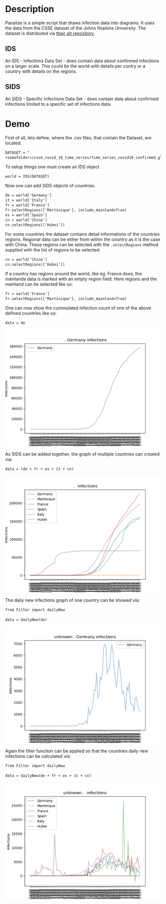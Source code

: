 

# Description

Panalize is a simple script that draws infection data into
diagrams. It uses the data from the CSSE dataset of the Johns Hopkins
University. The dataset is distributed via [their git repository](https://github.com/CSSEGISandData/COVID-19.git).


## IDS

An IDS - Infections Data Set - does contain data about confirmed
infections on a larger scale. This could be the world with details per
contry or a country with details on the regions.


## SIDS

An SIDS - Specific Infections Data Set - does contain data about
confirmed infections limited to a specific set of infections data.


# Demo

First of all, lets define, where the .csv files, that contain the
Dataset, are located.

    DATASET = "<somefolder>/csse_covid_19_time_series/time_series_covid19_confirmed_global.csv"

To setup things one must create an IDS object

    world = IDS(DATASET)

Now one can add SIDS objects of countries:

    de = world['Germany']
    it = world['Italy']
    fr = world['France']
    fr.selectRegions(['Martinique'], include_mainland=True)
    es = world['Spain']
    cn = world['China']
    cn.selectRegions(['Hubei'])

For some countries the dataset contains detail informations of the
countries regions. Regional data can be either from within the country
as it is the case with China. These regions can be selected with the
`.selectRegions` method supplied with the list of regions to be selected:

    cn = world['China']
    cn.selectRegions(['Hubei'])

If a country has regions around the world, like eg. France does, the
mainlands data is marked with an empty region field. Here regions and
the mainland can be selected like so:

    fr = world['France']
    fr.selectRegions(['Martinique'], include_mainland=True)

One can now show the cummulated infection count of one of the above
defined countries like so: 

    data = de

![img](images/de-infections-total.png)

As SIDS can be added together, the graph of multiple countries can
created via:

    data = (de + fr + es + it + cn)

![img](images/de-fr-es-it-cn-infections-total.png)

The daily new infections graph of one country can be showed via:

    from Filter import dailyNew
    
    data = dailyNew(de)

![img](images/de-daily-newinfections.png)

Again the filter function can be applied so that the countries daily
new infections can be calculated via:

    from Filter import dailyNew
    
    data = dailyNew(de + fr + es + it + cn)

![img](images/de-fr-es-it-cn-daily-newinfections.png)

